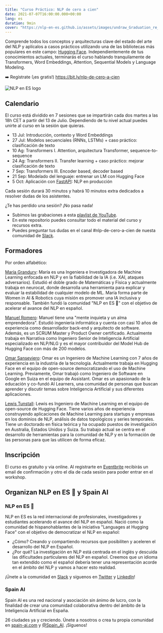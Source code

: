 ```yaml
---
title: "Curso Práctico: NLP de cero a cien"
date: 2021-07-07T16:00:00.000+00:00
lang: es
duration: 9min
cover: "https://nlp-en-es.github.io/assets/images/undraw_Graduation_re_gthn.svg"
---
```


Comprende todos los conceptos y arquitecturas clave del estado del arte del NLP y aplícalos a casos prácticos utilizando una de las bibliotecas más populares en este campo: [Hugging Face](https://github.com/huggingface). Independientemente de tus conocimientos actuales, terminarás el curso hablando tranquilamente de Transformers, Word Embeddings, Attention, Sequential Models y Language Modeling.

➡️ Regístrate (¡es gratis!) https://bit.ly/nlp-de-cero-a-cien

<div class="flex justify-center">
    <img alt="NLP en ES logo" src="https://nlp-en-es.github.io/assets/images/undraw_Graduation_re_gthn.svg" />
</div>


## Calendario
El curso está dividido en 7 sesiones que se impartirán cada dos martes a las 18h CET a partir del 13 de Julio. Dependiendo de tu nivel actual puedes unirte al curso en la sesión que quieras.

- 13 Jul: Introducción, contexto y Word Embeddings
- 27 Jul: Modelos secuenciales (RNNs, LSTMs) + caso práctico: clasificación de texto
- 10 Ag: Transformers I. Attention, arquitectura Transformer, sequence-to-sequence
- 24 Ag: Transformers II. Transfer learning + caso práctico: mejorar clasificación de texto
- 7 Sep: Transformers III. Encoder based, decoder based
- 21 Sep: Modelado del lenguaje: entrenar un LM con Hugging Face
- 5 Oct: Aplicación con [FastAPI](https://fastapi.tiangolo.com/): NLP en producción

Cada sesión durará 30 minutos y habrá 10 minutos extra dedicados a resolver dudas de los asistentes.

¿Te has perdido una sesión? ¡No pasa nada!

- Subimos las grabaciones a esta [playlist de YouTube](https://www.youtube.com/playlist?list=PLBILcz47fTtPspj9QDm2E0oHLe1p67tMz).
- En este repositorio puedes consultar todo el material del curso y recursos extra.
- Puedes preguntar tus dudas en el canal #nlp-de-cero-a-cien de nuesta comunidad de [Slack](https://bit.ly/nlp-en-es).

## Formadores
Por orden alfabético:

[María Grandury](https://www.linkedin.com/in/mariagrandury):
María es una Ingeniera e Investigadora de Machine Learning enfocada en NLP y en la fiabilidad de la IA (i.e. XAI, ataques adversarios). Estudió el doble grado de Matemáticas y Física y actualmente trabaja en neurocat, donde desarrolla una herramienta para explicar y evaluar la estabilidad de cualquier modelo de ML. María forma parte de Women in AI & Robotics cuya misión es promover una IA inclusiva y responsable. También fundó la comunidad "NLP en ES 🤗" con el objetivo de acelerar el avance del NLP en español.

[Manuel Romero](https://www.linkedin.com/in/manuel-romero-cs/):
Manuel tiene una "mente inquieta y un alma emprendedora". Estudió ingeniería informática y cuenta con casi 10 años de experiencia como desarrollador back-end y arquitecto de software. Además, es un SCRUM Master y Product Owner certificado. Actualmente trabaja en Narrativa como Ingeniero Senior de Inteligencia Artificial especializado en NLP/NLG y es el mayor contribuidor del Model Hub de Hugging Face con más de 200 modelos.

[Omar Sanseviero](https://www.linkedin.com/in/omarsanseviero/):
Omar es un Ingeniero de Machine Learning con 7 años de experiencia en la industria de la tecnología. Actualmente trabaja en Hugging Face en el equipo de open-source democratizando el uso de Machine Learning. Previamente, Omar trabajó como Ingeniero de Software en Google en Suiza en el equipo de Assistant. Omar es un apasionado de la educación y co-fundó AI Learners, una comunidad de personas que buscan aprender y discutir temas sobre Inteligencia Artificial y sus diferentes aplicaciones.

[Lewis Tunstall](https://www.linkedin.com/in/lewis-tunstall/):
Lewis es Ingeniero de Machine Learning en el equipo de open-source de Hugging Face. Tiene varios años de experiencia construyendo aplicaciones de Machine Learning para startups y empresas en los dominios de NLP, análisis de datos topológicos y series temporales. Tiene un doctorado en física teórica y ha ocupado puestos de investigación en Australia, Estados Unidos y Suiza. Su trabajo actual se centra en el desarrollo de herramientas para la comunidad de NLP y en la formación de las personas para que las utilicen de forma eficaz.

## Inscripción
El curso es gratuito y via online. Al registrarte en [Eventbrite](https://bit.ly/nlp-de-cero-a-cien) recibirás un email de confirmación y otro el día de cada sesión para poder entrar en el workshop.

## Organizan NLP en ES 🤗 y Spain AI

### NLP en ES 🤗
NLP en ES es la red internacional de profesionales, investigadores y estudiantes acelerando el avance del NLP en español. Nació como la comunidad de hispanohablantes de la iniciativa "Languages at Hugging Face" con el objetivo de democratizar el NLP en español:

- ¿Cómo? Creando y compartiendo recursos que posibiliten y aceleren el desarrollo del NLP en Español.
- ¿Por qué? La investigación en NLP está centrada en el inglés y descuida las dificultades particulares del NLP en español. Creemos que un idioma tan extendido como el español debería tener una representación acorde en el ámbito del NLP y vamos a hacer esto realidad.

¡Únete a la comunidad en [Slack](https://bitly.com/nlp-en-es) y síguenos en [Twitter](https://twitter.com/NLP_en_ES) y [LinkedIn](https://www.linkedin.com/company/nlp-en-es/)!

### Spain AI
Spain AI es una red nacional y asociación sin ánimo de lucro, con la finalidad de crear una comunidad colaborativa dentro del ámbito de la Inteligencia Artificial en España.

26 ciudades ya y creciendo. Únete a nosotros o crea tu propia comunidad en [spain-ai.com](https://www.spain-ai.com/) y [@Spain_AI](https://twitter.com/spain_ai_). ¡Síguenos!